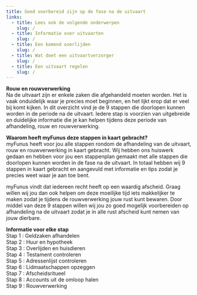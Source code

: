 ```yaml
---
title: Goed voorbereid zijn op de fase na de uitvaart
links:
  - title: Lees ook de volgende onderwerpen
    slug: /
  - title: Informatie over uitvaarten
    slug: /
  - title: Een komend overlijden
    slug: /
  - title: Wat doet een uitvaartverzorger
    slug: /
  - title: Een uitvaart regelen
    slug: /
---
```


**Rouw en rouwverwerking**  
Na de uitvaart zijn er enkele zaken die afgehandeld moeten worden. Het is vaak onduidelijk waar je precies moet beginnen, en het lijkt erop dat er veel bij komt kijken. In dit overzicht vind je de 9 stappen die doorlopen kunnen worden in de periode na de uitvaart. Iedere stap is voorzien van uitgebreide en duidelijke informatie die je kan helpen tijdens deze periode van afhandeling, rouw en rouwverwerking.

**Waarom heeft myFunus deze stappen in kaart gebracht?**  
myFunus heeft voor jou alle stappen rondom de afhandeling van de uitvaart, rouw en rouwverwerking in kaart gebracht. Wij hebben ons huiswerk gedaan en hebben voor jou een stappenplan gemaakt met alle stappen die doorlopen kunnen worden in de fase na de uitvaart. In totaal hebben wij 9 stappen in kaart gebracht en aangevuld met informatie en tips zodat je precies weet waar je aan toe bent.

myFunus vindt dat iedereen recht heeft op een waardig afscheid. Graag willen wij jou dan ook helpen om deze moeilijke tijd iets makkelijker te maken zodat je tijdens de rouwverwerking jouw rust kunt bewaren. Door middel van deze 9 stappen willen wij jou zo goed mogelijk voorbereiden op afhandeling na de uitvaart zodat je in alle rust afscheid kunt nemen van jouw dierbare.

**Informatie voor elke stap**  
Stap 1 : Geldzaken afhandelen  
Stap 2 : Huur en hypotheek  
Stap 3 : Overlijden en huisdieren  
Stap 4 : Testament controleren  
Stap 5 : Adressenlijst controleren  
Stap 6 : Lidmaatschappen opzeggen  
Stap 7 : Afscheidsritueel  
Stap 8 : Accounts uit de omloop halen  
Stap 9 : Rouwverwerking
